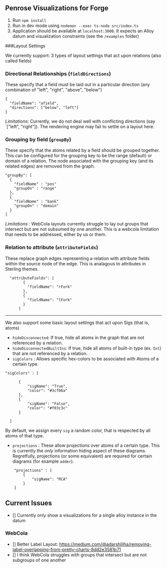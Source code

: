 ## Penrose Visualizations for Forge

1. Run `npm install`
2. Run in dev mode using `nodemon --exec ts-node src/index.ts`
3. Application should be available at `localhost:3000`. It expects an Alloy datum and visualization constraints (see the `/examples` folder)


###Layout Settings


We currently support:
3 types of layout settings that act upon relations (also called fields)


### Directional Relationships (`fieldDirections`)

These specify that a field must be laid out in a particular direction (any combination of "left", "right", "above", "below")

```
{
  "fieldName": "afield",
  "directions": ["below", "left"]
}
```

*Limitations*: Currently, we do not deal well with conflicting directions (say `["left", "right"]). The rendering engine may fail to settle on a layout here.

### Grouping by field (`groupBy`)

These specify that the atoms related by a field should be grouped together. This can be configured for the grouping key to be the range (default) or domain of a relation. The node associated with the grouping key (and its related edges) are removed from the graph.

```
"groupBy": [
  {
    "fieldName" : "pos"
    "groupOn" : "range"
  },
  {
    "fieldName" : "bank"
    "groupOn" : "domain"
  }
]
```

*Limitations* : WebCola layouts currently struggle to lay out groups that intersect but are not subsumed by one another. This is a webcola limitation that needs to be addressed, either by us or them.


### Relation to attribute (`attributeFields`)

These replace graph edges representing a relation with attribute fields within the source node of the edge. This is analagous to attributes in Sterling themes.
```
  "attributeFields": [
        {
          "fieldName": "rFork"
        },
        {
          "fieldName": "lFork"
        }
      ]
```


-------------------
We also support some basic layout settings that act upon Sigs (that is, atoms)

  - `hideDisconnected`: If true, hide all atoms in the graph that are not referenced by a relation.
  - `hideDisconnectedBuiltIns`: If true, hide all atoms of built-in type (ex. `Int`) that are not referenced by a relation.
  - `sigColors` : Allows specific hex-colors to be associated with Atoms of a certain type.
  ```
"sigColors" : [

        {
            "sigName": "True",
            "color": "#3cf06a"
        },
        {
            "sigName": "False",
            "color": "#f03c3c"
        }

    ]

```
By default, we assign every `sig` a random color, that is respected by all atoms of that type.


- `projections` : These allow projections over atoms of a certain type. This is currently the *only* information hiding aspect of these diagrams. Regretfully, projections (or some equivalent) are required for certain diagrams (for example `adder`).
```
    "projections" : [
        {
            "sigName": "RCA"
        }
    ]
```

## Current Issues


- [] Currently only show a visualizations for a single alloy instance in the datum


### WebCola

- [] Better Label Layout: https://medium.com/@adarshlilha/removing-label-overlapping-from-pretty-charts-8dd2e3581b71
- [] I think WebCola struggles with groups that intersect but are not subgroups of one another